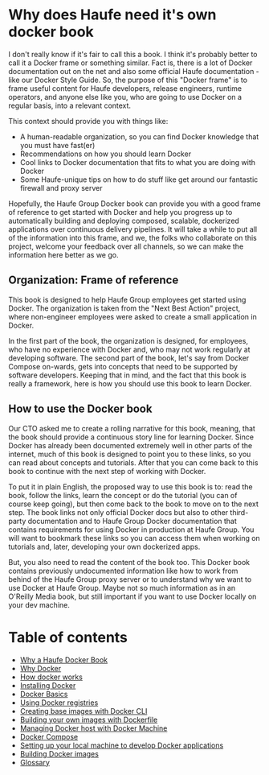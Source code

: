 # Why does Haufe need it's own docker book

I don't really know if it's fair to call this a book. I think it's probably better to call it a Docker frame or  something similar. Fact is, there is a lot of Docker documentation out on the net and also some official Haufe documentation - like our Docker Style Guide. So, the purpose of this "Docker frame" is to frame useful content for Haufe developers, release engineers, runtime operators, and anyone else like you, who are going to use Docker on a regular basis, into a relevant context.

This context should provide you with things like:

* A human-readable organization, so you can find Docker knowledge that you must have fast\(er\)
* Recommendations on how you should learn Docker
* Cool links to Docker documentation that fits to what you are doing with Docker
* Some Haufe-unique tips on how to do stuff like get around our fantastic firewall and proxy server

Hopefully, the Haufe Group Docker book can provide you with a good frame of reference to get started with Docker and help you progress up to automatically building and deploying composed, scalable, dockerized applications over continuous delivery pipelines. It will take a while to put all of the information into this frame, and we, the folks who collaborate on this project, welcome your feedback over all channels, so we can make the information here better as we go.

## Organization: Frame of reference

This book is designed to help Haufe Group employees get started using Docker. The organization is taken from the "Next Best Action" project, where non-engineer employees were asked to create a small application in Docker.

In the first part of the book, the organization is designed, for employees, who have no experience with Docker and, who may not work regularly at developing software. The second part of the book, let's say from Docker Compose on-wards, gets into concepts that need to be supported by software developers. Keeping that in mind, and the fact that this book is really a framework, here is how you should use this book to learn Docker.

## How to use the Docker book

Our CTO asked me to create a rolling narrative for this book, meaning, that the book should provide a continuous story line for learning Docker. Since Docker has already been documented extremely well in other parts of the internet, much of this book is designed to point you to these links, so you can read about concepts and tutorials. After that you can come back to this book to continue with the next step of working with Docker.

To put it in plain English, the proposed way to use this book is to: read the book, follow the links, learn the concept or do the tutorial \(you can of course keep going\), but then come back to the book to move on to the next step. The book links not only official Docker docs but also to other third-party documentation and to Haufe Group Docker documentation that contains requirements for using Docker in production at Haufe Group. You will want to bookmark these links so you can access them when working on tutorials and, later, developing your own dockerized apps.

But, you also need to read the content of the book too. This Docker book contains previously undocumented information like how to work from behind of the Haufe Group proxy server or to understand why we want to use Docker at Haufe Group. Maybe not so much information as in an O'Reilly Media book, but still important if you want to use Docker locally on your dev machine.

# Table of contents

* [Why a Haufe Docker Book](README.md)
* [Why Docker](why_docker.md)
* [How docker works](how_docker_works.md)
* [Installing Docker](installing_docker.md)
* [Docker Basics](docker_basics.md)
* [Using Docker registries](using_docker_registries.md)
* [Creating base images with Docker CLI](creating_base_images_with_docker_cli.md)
* [Building your own images with Dockerfile](building_your_own_images_with_dockerfile.md)
* [Managing Docker host with Docker Machine](managing_docker_hosts_with_docker_machine.md)
* [Docker Compose](docker_compose.md)
* [Setting up your local machine to develop Docker applications](setting-up-your-local-machine-to-develop-docker-applications.md)
* [Building Docker images](building_docker_infrastructure_and_applications.md)
* [Glossary](GLOSSARY.md)




